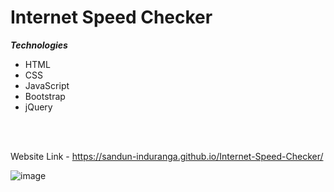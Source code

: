 # Internet Speed Checker

*********Technologies*********
<br>
* HTML
* CSS
* JavaScript
* Bootstrap
* jQuery
<br>
<br>

Website Link - https://sandun-induranga.github.io/Internet-Speed-Checker/

![image](https://user-images.githubusercontent.com/88975401/210199897-199ed1db-7133-4cec-b2a9-e335c8212ace.png)
